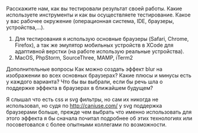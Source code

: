 Расскажите нам, как вы тестировали результат своей работы. Какие используете инструменты и как вы осуществляете тестирование.
Какое у вас рабочее окружение (операционная система, IDE, браузеры, устройства,…).

1. Для тестирования я использую основные браузеры (Safari, Chrome, Firefox), а так же эмулятор мобильных устройств в XCode для адаптивной верстки (на работе использую реальные устройства).
2. MacOS, PhpStorm, SourceThree, MAMP, iTerm2


Дополнительные вопросы
Как можно создать эффект blur на изображении во всех основных браузерах? Какие плюсы и минусы есть у каждого варианта? Что бы вы выбрали, если бы речь шла о поддержке эффекта в браузерах в ближайшем будущем?

Я слышал что есть css и svg фильтры, но сам их никогда не использовал, но судя по http://caniuse.com/ у svg поддержка браузерами больше, прежде чем выбрать что именно использовать для этого эффекта я бы сначала почитал подробнее об этих технологиях или посоветовался с более опытными коллегами по возможности.